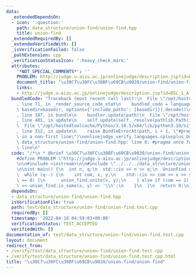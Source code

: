 ```yaml
---
data:
  _extendedDependsOn:
  - icon: ':question:'
    path: data_structure/union-find/union-find.hpp
    title: union-find
  _extendedRequiredBy: []
  _extendedVerifiedWith: []
  _isVerificationFailed: false
  _pathExtension: cpp
  _verificationStatusIcon: ':heavy_check_mark:'
  attributes:
    '*NOT_SPECIAL_COMMENTS*': ''
    PROBLEM: http://judge.u-aizu.ac.jp/onlinejudge/description.jsp?id=DSL_1_A
    document_title: "\u30C7\u30FC\u30BF\u69CB\u9020/union-find/union-find"
    links:
    - http://judge.u-aizu.ac.jp/onlinejudge/description.jsp?id=DSL_1_A
  bundledCode: "Traceback (most recent call last):\n  File \"/opt/hostedtoolcache/Python/3.10.5/x64/lib/python3.10/site-packages/onlinejudge_verify/documentation/build.py\"\
    , line 71, in _render_source_code_stat\n    bundled_code = language.bundle(stat.path,\
    \ basedir=basedir, options={'include_paths': [basedir]}).decode()\n  File \"/opt/hostedtoolcache/Python/3.10.5/x64/lib/python3.10/site-packages/onlinejudge_verify/languages/cplusplus.py\"\
    , line 187, in bundle\n    bundler.update(path)\n  File \"/opt/hostedtoolcache/Python/3.10.5/x64/lib/python3.10/site-packages/onlinejudge_verify/languages/cplusplus_bundle.py\"\
    , line 401, in update\n    self.update(self._resolve(pathlib.Path(included), included_from=path))\n\
    \  File \"/opt/hostedtoolcache/Python/3.10.5/x64/lib/python3.10/site-packages/onlinejudge_verify/languages/cplusplus_bundle.py\"\
    , line 312, in update\n    raise BundleErrorAt(path, i + 1, \"#pragma once found\
    \ in a non-first line\")\nonlinejudge_verify.languages.cplusplus_bundle.BundleErrorAt:\
    \ data_structure/union-find/union-find.hpp: line 6: #pragma once found in a non-first\
    \ line\n"
  code: "/*\n * @brief \u30C7\u30FC\u30BF\u69CB\u9020/union-find/union-find\n */\n\
    #define PROBLEM \"http://judge.u-aizu.ac.jp/onlinejudge/description.jsp?id=DSL_1_A\"\
    \n\n#include <iostream>\n\n#include \"../../../data_structure/union-find/union-find.hpp\"\
    \n\nint main() {\n  int n, q;\n  std::cin >> n >> q;\n  UnionFind union_find(n);\n\
    \  while (q--) {\n    int com, x, y;\n    std::cin >> com >> x >> y;\n    if (com\
    \ == 0) {\n      union_find.unite(x, y);\n    } else if (com == 1) {\n      std::cout\
    \ << union_find.is_same(x, y) << '\\n';\n    }\n  }\n  return 0;\n}\n"
  dependsOn:
  - data_structure/union-find/union-find.hpp
  isVerificationFile: true
  path: test/data_structure/union-find/union-find.test.cpp
  requiredBy: []
  timestamp: '2022-04-18 04:59:03+09:00'
  verificationStatus: TEST_ACCEPTED
  verifiedWith: []
documentation_of: test/data_structure/union-find/union-find.test.cpp
layout: document
redirect_from:
- /verify/test/data_structure/union-find/union-find.test.cpp
- /verify/test/data_structure/union-find/union-find.test.cpp.html
title: "\u30C7\u30FC\u30BF\u69CB\u9020/union-find/union-find"
---
```

